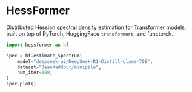 # HessFormer

Distributed Hessian spectral density estimation for Transformer models,
built on top of PyTorch, HuggingFace `transformers`, and functorch.

```python
import hessformer as hf

spec = hf.estimate_spectrum(
    model="deepseek-ai/DeepSeek-R1-Distill-Llama-70B",
    dataset="JeanKaddour/minipile",
    num_iter=100,
)
spec.plot()
```
